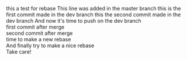 this a test for rebase
This line was added in the master branch
this is the first commit made in the dev branch
this the second commit made in the dev branch
And now it's time to push on the dev branch     
first commit after merge       
second commit after merge      
time to make a new rebase     
And finally try to make a nice rebase      
Take care!          